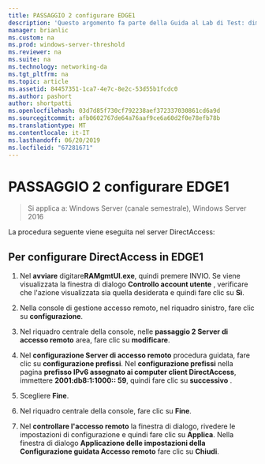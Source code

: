 ```yaml
---
title: PASSAGGIO 2 configurare EDGE1
description: 'Questo argomento fa parte della Guida al Lab di Test: dimostrare DirectAccess in un Cluster con bilanciamento carico di rete di Windows per Windows Server 2016'
manager: brianlic
ms.custom: na
ms.prod: windows-server-threshold
ms.reviewer: na
ms.suite: na
ms.technology: networking-da
ms.tgt_pltfrm: na
ms.topic: article
ms.assetid: 84457351-1ca7-4e7c-8e2c-53d55b1fcdc0
ms.author: pashort
author: shortpatti
ms.openlocfilehash: 03d7d85f730cf792238aef372337030861cd6a9d
ms.sourcegitcommit: afb0602767de64a76aaf9ce6a60d2f0e78efb78b
ms.translationtype: MT
ms.contentlocale: it-IT
ms.lasthandoff: 06/20/2019
ms.locfileid: "67281671"
---
```

# <a name="step-2-configure-edge1"></a>PASSAGGIO 2 configurare EDGE1

>Si applica a: Windows Server (canale semestrale), Windows Server 2016

La procedura seguente viene eseguita nel server DirectAccess:

## <a name="to-configure-directaccess-on-edge1"></a>Per configurare DirectAccess in EDGE1
  
1.  Nel **avviare** digitare**RAMgmtUI.exe**, quindi premere INVIO. Se viene visualizzata la finestra di dialogo **Controllo account utente** , verificare che l'azione visualizzata sia quella desiderata e quindi fare clic su **Sì**.  
  
2.  Nella console di gestione accesso remoto, nel riquadro sinistro, fare clic su **configurazione**.  
  
3.  Nel riquadro centrale della console, nelle **passaggio 2 Server di accesso remoto** area, fare clic su **modificare**.  
  
4.  Nel **configurazione Server di accesso remoto** procedura guidata, fare clic su **configurazione prefissi**. Nel **configurazione prefissi** nella pagina **prefisso IPv6 assegnato ai computer client DirectAccess**, immettere **2001:db8:1:1000:: 59**, quindi fare clic su **successivo** .  
  
5.  Scegliere **Fine**.  
  
6.  Nel riquadro centrale della console, fare clic su **Fine**.  
  
7.  Nel **controllare l'accesso remoto** la finestra di dialogo, rivedere le impostazioni di configurazione e quindi fare clic su **Applica**. Nella finestra di dialogo **Applicazione delle impostazioni della Configurazione guidata Accesso remoto** fare clic su **Chiudi**.
